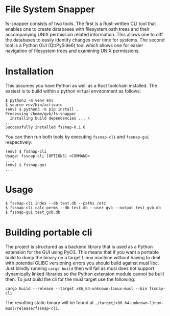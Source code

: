 # File System Snapper

fs-snapper consists of two tools. The first is a Rust-written CLI tool that enables one to create databases with filesystem path trees and their accompanying UNIX permission related information. This allows one to diff the databases to easily identify changes over time for systems. The second tool is a Python GUI (Qt/PySide6) tool which allows one for easier navigation of filesystem trees and examining UNIX permissions.

# Installation

This assumes you have Python as well as a Rust toolchain installed. The easiest is to build within a python virtual environment as follows:

```
$ python3 -m venv env
$ source env/bin/activate
(env) $ python3 -m pip install .
Processing /home/gvb/fs-snapper
  Installing build dependencies ... \
...
Successfully installed fssnap-0.1.0
```

You can then run both tools by executing `fssnap-cli` and `fssnap-gui` respectively:

```
(env) $ fssnap-cli
Usage: fssnap-cli [OPTIONS] <COMMAND>
....
(env) $ fssnap-gui
...
```

# Usage

```
$ fssnap-cli index --db test.db --paths /etc
$ fssnap-cli calc-perms --db test.db --user gvb --output test_gvb.db
$ fssnap-gui test_gvb.db
```

# Building portable cli

The project is structured as a backend library that is used as a Python extension for the GUI using PyO3. This means that if you want a portable build to dump the binary on a target Linux machine without having to deal with potential GLIBC versioning errors you should build against musl libc. Just blindly running `cargo build` then will fail as musl does not support dynamically linked libraries so the Python extension module cannot be built then. To just build the cli for the musl target use the following:

```
cargo build --release --target x86_64-unknown-linux-musl --bin fssnap-cli
```

The resulting static binary will be found at `./target/x86_64-unknown-linux-musl/release/fssnap-cli`.
